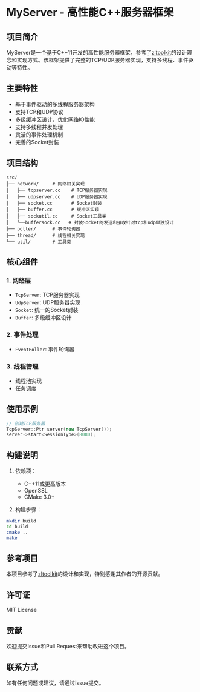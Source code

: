 # MyServer - 高性能C++服务器框架

## 项目简介

MyServer是一个基于C++11开发的高性能服务器框架，参考了[zltoolkit](https://github.com/ZLMediaKit/ZLToolKit)的设计理念和实现方式。该框架提供了完整的TCP/UDP服务器实现，支持多线程、事件驱动等特性。

## 主要特性

- 基于事件驱动的多线程服务器架构
- 支持TCP和UDP协议
- 多级缓冲区设计，优化网络IO性能
- 支持多线程并发处理
- 灵活的事件处理机制
- 完善的Socket封装

## 项目结构

```
src/
├── network/     # 网络相关实现
│   ├── tcpserver.cc    # TCP服务器实现
│   ├── udpserver.cc    # UDP服务器实现
│   ├── socket.cc       # Socket封装
│   ├── buffer.cc       # 缓冲区实现
│   ├── sockutil.cc     # Socket工具类
│   └──buffersock.cc   # 封装Socket的发送和接收针对tcp和udp单独设计
├── poller/      # 事件轮询器
├── thread/      # 线程相关实现
└── util/        # 工具类
```

## 核心组件

### 1. 网络层
- `TcpServer`: TCP服务器实现
- `UdpServer`: UDP服务器实现
- `Socket`: 统一的Socket封装
- `Buffer`: 多级缓冲区设计

### 2. 事件处理
- `EventPoller`: 事件轮询器

### 3. 线程管理
- 线程池实现
- 任务调度

## 使用示例

```cpp
// 创建TCP服务器
TcpServer::Ptr server(new TcpServer());
server->start<SessionType>(8080);
```

## 构建说明

1. 依赖项：
   - C++11或更高版本
   - OpenSSL
   - CMake 3.0+

2. 构建步骤：
```bash
mkdir build
cd build
cmake ..
make
```

## 参考项目

本项目参考了[zltoolkit](https://github.com/ZLMediaKit/ZLToolKit)的设计和实现，特别感谢其作者的开源贡献。

## 许可证

MIT License

## 贡献

欢迎提交Issue和Pull Request来帮助改进这个项目。

## 联系方式

如有任何问题或建议，请通过Issue提交。